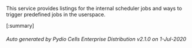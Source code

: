 






This service provides listings for the internal scheduler jobs and ways to trigger predefined jobs in the userspace.

[:summary]

###### Auto generated by Pydio Cells Enterprise Distribution v2.1.0 on 1-Jul-2020
